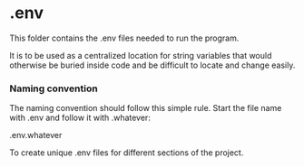 # .env 

This folder contains the .env files needed to run the program.

It is to be used as a centralized location for string variables 
that would otherwise be buried inside code and be difficult to 
locate and change easily. 

### Naming convention
The naming convention should follow this simple rule. 
Start the file name with .env and follow it with .whatever:

.env.whatever

To create unique .env files for different sections of the project. 